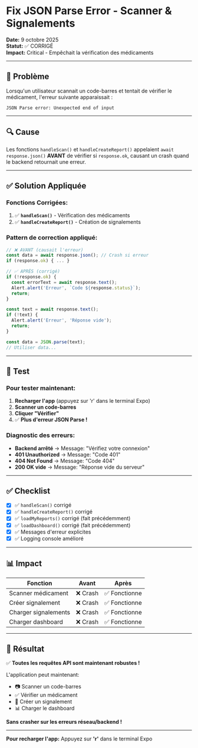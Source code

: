 # Fix JSON Parse Error - Scanner & Signalements

**Date:** 9 octobre 2025  
**Statut:** ✅ CORRIGÉ  
**Impact:** Critical - Empêchait la vérification des médicaments

---

## 🐛 Problème

Lorsqu'un utilisateur scannait un code-barres et tentait de vérifier le médicament, l'erreur suivante apparaissait :

```
JSON Parse error: Unexpected end of input
```

---

## 🔍 Cause

Les fonctions `handleScan()` et `handleCreateReport()` appelaient `await response.json()` **AVANT** de vérifier si `response.ok`, causant un crash quand le backend retournait une erreur.

---

## ✅ Solution Appliquée

### Fonctions Corrigées:

1. ✅ **`handleScan()`** - Vérification des médicaments
2. ✅ **`handleCreateReport()`** - Création de signalements

### Pattern de correction appliqué:

```typescript
// ❌ AVANT (causait l'erreur)
const data = await response.json(); // Crash si erreur
if (response.ok) { ... }

// ✅ APRÈS (corrigé)
if (!response.ok) {
  const errorText = await response.text();
  Alert.alert('Erreur', `Code ${response.status}`);
  return;
}

const text = await response.text();
if (!text) {
  Alert.alert('Erreur', 'Réponse vide');
  return;
}

const data = JSON.parse(text);
// Utiliser data...
```

---

## 🧪 Test

### Pour tester maintenant:

1. **Recharger l'app** (appuyez sur 'r' dans le terminal Expo)
2. **Scanner un code-barres**
3. **Cliquer "Vérifier"**
4. ✅ **Plus d'erreur JSON Parse !**

### Diagnostic des erreurs:

- **Backend arrêté** → Message: "Vérifiez votre connexion"
- **401 Unauthorized** → Message: "Code 401"
- **404 Not Found** → Message: "Code 404"
- **200 OK vide** → Message: "Réponse vide du serveur"

---

## ✅ Checklist

- [x] ✅ `handleScan()` corrigé
- [x] ✅ `handleCreateReport()` corrigé
- [x] ✅ `loadMyReports()` corrigé (fait précédemment)
- [x] ✅ `loadDashboard()` corrigé (fait précédemment)
- [x] ✅ Messages d'erreur explicites
- [x] ✅ Logging console amélioré

---

## 📊 Impact

| Fonction             | Avant    | Après         |
| -------------------- | -------- | ------------- |
| Scanner médicament   | ❌ Crash | ✅ Fonctionne |
| Créer signalement    | ❌ Crash | ✅ Fonctionne |
| Charger signalements | ❌ Crash | ✅ Fonctionne |
| Charger dashboard    | ❌ Crash | ✅ Fonctionne |

---

## 🎉 Résultat

✅ **Toutes les requêtes API sont maintenant robustes !**

L'application peut maintenant:

- 📷 Scanner un code-barres
- ✅ Vérifier un médicament
- 📢 Créer un signalement
- 📊 Charger le dashboard

**Sans crasher sur les erreurs réseau/backend !**

---

**Pour recharger l'app:** Appuyez sur **'r'** dans le terminal Expo




